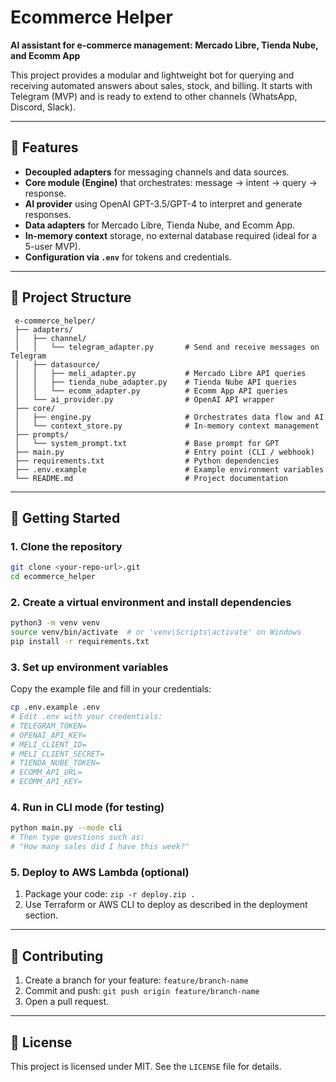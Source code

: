# Ecommerce Helper

**AI assistant for e-commerce management: Mercado Libre, Tienda Nube, and Ecomm App**

This project provides a modular and lightweight bot for querying and receiving automated answers about sales, stock, and billing. It starts with Telegram (MVP) and is ready to extend to other channels (WhatsApp, Discord, Slack).

---

## 🧱 Features

* **Decoupled adapters** for messaging channels and data sources.
* **Core module (Engine)** that orchestrates: message → intent → query → response.
* **AI provider** using OpenAI GPT-3.5/GPT-4 to interpret and generate responses.
* **Data adapters** for Mercado Libre, Tienda Nube, and Ecomm App.
* **In-memory context** storage, no external database required (ideal for a 5-user MVP).
* **Configuration via `.env`** for tokens and credentials.

---

## 📂 Project Structure

```plaintext
 e-commerce_helper/
 ├── adapters/
 │   ├── channel/
 │   │   └── telegram_adapter.py       # Send and receive messages on Telegram
 │   ├── datasource/
 │   │   ├── meli_adapter.py           # Mercado Libre API queries
 │   │   ├── tienda_nube_adapter.py    # Tienda Nube API queries
 │   │   └── ecomm_adapter.py          # Ecomm App API queries
 │   └── ai_provider.py                # OpenAI API wrapper
 ├── core/
 │   ├── engine.py                     # Orchestrates data flow and AI
 │   └── context_store.py              # In-memory context management
 ├── prompts/
 │   └── system_prompt.txt             # Base prompt for GPT
 ├── main.py                           # Entry point (CLI / webhook)
 ├── requirements.txt                  # Python dependencies
 ├── .env.example                      # Example environment variables
 └── README.md                         # Project documentation
```

---

## 🚀 Getting Started

### 1. Clone the repository

```bash
git clone <your-repo-url>.git
cd ecommerce_helper
```

### 2. Create a virtual environment and install dependencies

```bash
python3 -m venv venv
source venv/bin/activate  # or 'venv\Scripts\activate' on Windows
pip install -r requirements.txt
```

### 3. Set up environment variables

Copy the example file and fill in your credentials:

```bash
cp .env.example .env
# Edit .env with your credentials:
# TELEGRAM_TOKEN=
# OPENAI_API_KEY=
# MELI_CLIENT_ID=
# MELI_CLIENT_SECRET=
# TIENDA_NUBE_TOKEN=
# ECOMM_API_URL=
# ECOMM_API_KEY=
```

### 4. Run in CLI mode (for testing)

```bash
python main.py --mode cli
# Then type questions such as:
# "How many sales did I have this week?"
```

### 5. Deploy to AWS Lambda (optional)

1. Package your code: `zip -r deploy.zip .`
2. Use Terraform or AWS CLI to deploy as described in the deployment section.

---

## 🤝 Contributing

1. Create a branch for your feature: `feature/branch-name`
2. Commit and push: `git push origin feature/branch-name`
3. Open a pull request.

---

## 📝 License

This project is licensed under MIT. See the `LICENSE` file for details.
